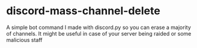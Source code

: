 # discord-mass-channel-delete
A simple bot command I made with discord.py so you can erase a majority of channels. It might be useful in case of your server being raided or some malicious staff
